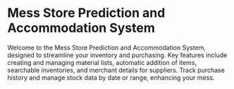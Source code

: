 # Mess Store Prediction and Accommodation System
Welcome to the Mess Store Prediction and Accommodation System, designed to streamline your inventory and purchasing. Key features include creating and managing material lists, automatic addition of items, searchable inventories, and merchant details for suppliers. Track purchase history and manage stock data by date or range, enhancing your mess.

